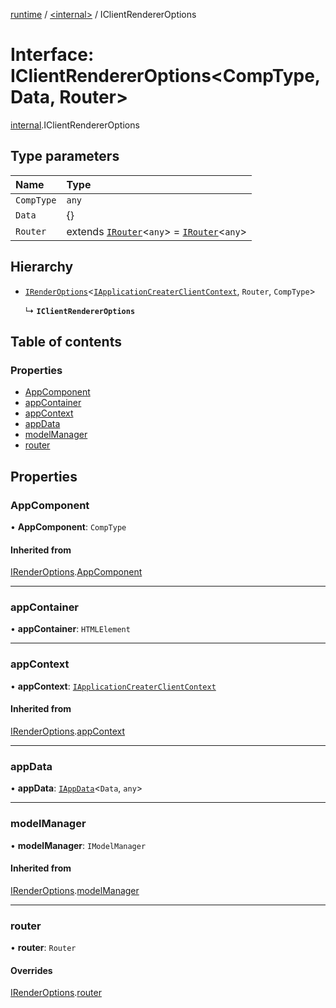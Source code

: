 [runtime](../overview.md) / [<internal\>](../modules/internal_.md) / IClientRendererOptions

# Interface: IClientRendererOptions<CompType, Data, Router\>

[internal](../modules/internal_.md).IClientRendererOptions

## Type parameters

| Name | Type |
| :------ | :------ |
| `CompType` | `any` |
| `Data` | {} |
| `Router` | extends [`IRouter`](internal_.IRouter.md)<`any`\> = [`IRouter`](internal_.IRouter.md)<`any`\> |

## Hierarchy

- [`IRenderOptions`](internal_.IRenderOptions.md)<[`IApplicationCreaterClientContext`](IApplicationCreaterClientContext.md), `Router`, `CompType`\>

  ↳ **`IClientRendererOptions`**

## Table of contents

### Properties

- [AppComponent](internal_.IClientRendererOptions.md#appcomponent)
- [appContainer](internal_.IClientRendererOptions.md#appcontainer)
- [appContext](internal_.IClientRendererOptions.md#appcontext)
- [appData](internal_.IClientRendererOptions.md#appdata)
- [modelManager](internal_.IClientRendererOptions.md#modelmanager)
- [router](internal_.IClientRendererOptions.md#router)

## Properties

### AppComponent

• **AppComponent**: `CompType`

#### Inherited from

[IRenderOptions](internal_.IRenderOptions.md).[AppComponent](internal_.IRenderOptions.md#appcomponent)

___

### appContainer

• **appContainer**: `HTMLElement`

___

### appContext

• **appContext**: [`IApplicationCreaterClientContext`](IApplicationCreaterClientContext.md)

#### Inherited from

[IRenderOptions](internal_.IRenderOptions.md).[appContext](internal_.IRenderOptions.md#appcontext)

___

### appData

• **appData**: [`IAppData`](../overview.md#iappdata)<`Data`, `any`\>

___

### modelManager

• **modelManager**: `IModelManager`

#### Inherited from

[IRenderOptions](internal_.IRenderOptions.md).[modelManager](internal_.IRenderOptions.md#modelmanager)

___

### router

• **router**: `Router`

#### Overrides

[IRenderOptions](internal_.IRenderOptions.md).[router](internal_.IRenderOptions.md#router)
